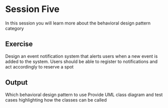 
# Session Five

In this session you will learn more about the behavioral design pattern category

## Exercise 
 Design an event notification system that alerts users when a new event is added to the system. Users should be able to
 register to notifications and act accordingly to reserve a spot

## Output
Which behavioral design pattern to use
Provide UML class diagram and test cases highlighting how the classes can be called
